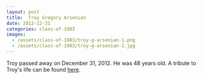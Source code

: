 ```yaml
---
layout: post
title:  Troy Gregory Arsenian
date: 2012-12-31
categories: class-of-1983
images:
  - /assets/class-of-1983/troy-g-arsenian-1.png
  - /assets/class-of-1983/troy-g-arsenian-2.jpg
---
```

Troy passed away on December 31, 2012. He was 48 years old. A tribute to Troy's life can be found [here](http://tinyurl.com/odpsvhw).
